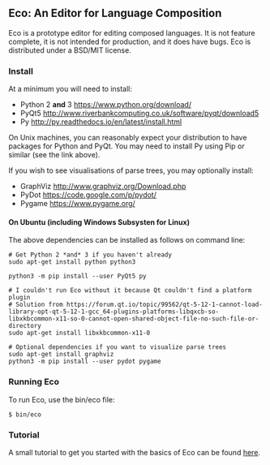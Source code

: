 ## Eco: An Editor for Language Composition ##

Eco is a prototype editor for editing composed languages. It is not feature
complete, it is not intended for production, and it does have bugs. Eco is
distributed under a BSD/MIT license.

### Install ###
At a minimum you will need to install:

* Python 2 **and** 3 https://www.python.org/download/
* PyQt5 http://www.riverbankcomputing.co.uk/software/pyqt/download5
* Py http://py.readthedocs.io/en/latest/install.html

On Unix machines, you can reasonably expect your distribution to have packages
for Python and PyQt. You may need to install Py using Pip or similar (see the
link above).

If you wish to see visualisations of parse trees, you may optionally install:

* GraphViz http://www.graphviz.org/Download.php
* PyDot https://code.google.com/p/pydot/
* Pygame https://www.pygame.org/

#### On Ubuntu (including Windows Subsysten for Linux) ####

The above dependencies can be installed as follows on command line:

```
# Get Python 2 *and* 3 if you haven't already
sudo apt-get install python python3

python3 -m pip install --user PyQt5 py

# I couldn't run Eco without it because Qt couldn't find a platform plugin
# Solution from https://forum.qt.io/topic/99562/qt-5-12-1-cannot-load-library-opt-qt-5-12-1-gcc_64-plugins-platforms-libqxcb-so-libxkbcommon-x11-so-0-cannot-open-shared-object-file-no-such-file-or-directory
sudo apt-get install libxkbcommon-x11-0

# Optional dependencies if you want to visualize parse trees
sudo apt-get install graphviz 
python3 -m pip install --user pydot pygame
```

### Running Eco ###

To run Eco, use the bin/eco file:

  `$ bin/eco`
  
### Tutorial ###

A small tutorial to get you started with the basics of Eco can be found [here](tutorial/TUTORIAL.md).
